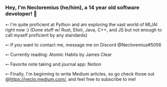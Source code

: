 ### Hey, I'm Necloremius (he/him), a 14 year old software developer! 👋

➵ I'm quite proficient at Python and am exploring the vast world of ML/AI right now :) (Done stuff w/ Rust, Elixir, Java, C++, and JS but not enough to call myself proficient by any standards)

➵ If you want to contact me, message me on Discord @Necloremius#5056

➵ Currently reading: Atomic Habits by James Clear

➵ Favorite note taking and journal app: Notion

➵ Finally, I'm beginning to write Medium articles, so go check those out @https://neclo.medium.com/, and feel free to subscribe to me!












<!--
**Amdirpherian/Amdirpherian** is a ✨ _special_ ✨ repository because its `README.md` (this file) appears on your GitHub profile.

